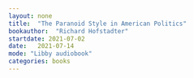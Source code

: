 ```yaml
---
layout: none
title:  "The Paranoid Style in American Politics"
bookauthor:  "Richard Hofstadter"
startdate: 2021-07-02
date:   2021-07-14
mode: "Libby audiobook"
categories: books
---
```

